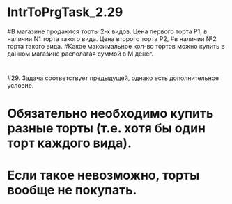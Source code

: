 # IntrToPrgTask_2.29 
#В магазине продаются торты 2-х видов. Цена первого торта Р1, в наличии N1 торта такого вида. Цена второго торта Р2,
#в наличии №2 торта такого вида.
#Какое максимальное кол-во тортов можно купить в данном магазине располагая суммой в М денег.
#
#29. Задача соответствует предыдущей, однако есть дополнительное условие.
#    Обязательно необходимо купить разные торты (т.е. хотя бы один торт каждого вида).
#   Если такое невозможно, торты вообще не покупать.